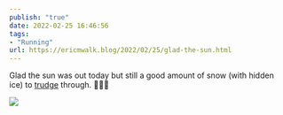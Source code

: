 ```yaml
---
publish: "true"
date: 2022-02-25 16:46:56
tags:
- "Running"
url: https://ericmwalk.blog/2022/02/25/glad-the-sun.html
---
```

Glad the sun was out today but still a good amount of snow (with hidden ice) to [trudge](http://www.strava.com/activities/6736982367) through.  🏃🏻‍♂️


![](https://ericmwalk.blog/uploads/2022/2c0d5422f2.jpg)